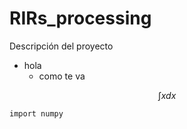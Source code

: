 # RIRs_processing

Descripción del proyecto
- hola
    - como te va

$$ \int x dx $$

    import numpy